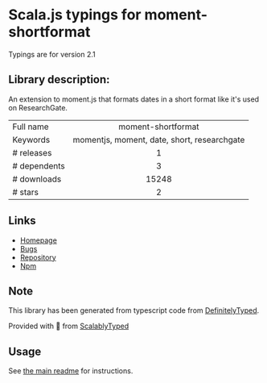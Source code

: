 
# Scala.js typings for moment-shortformat

Typings are for version 2.1

## Library description:
An extension to moment.js that formats dates in a short format like it's used on ResearchGate.

|                    |                 |
| ------------------ | :-------------: |
| Full name          | moment-shortformat |
| Keywords           | momentjs, moment, date, short, researchgate |
| # releases         | 1 |
| # dependents       | 3 |
| # downloads        | 15248 |
| # stars            | 2 |

## Links
- [Homepage](https://github.com/researchgate/moment-shortformat#readme)
- [Bugs](https://github.com/researchgate/moment-shortformat/issues)
- [Repository](https://github.com/researchgate/moment-shortformat)
- [Npm](https://www.npmjs.com/package/moment-shortformat)
    


## Note
This library has been generated from typescript code from [DefinitelyTyped](https://definitelytyped.org).

Provided with :purple_heart: from [ScalablyTyped](https://github.com/oyvindberg/ScalablyTyped)

## Usage
See [the main readme](../../readme.md) for instructions.


